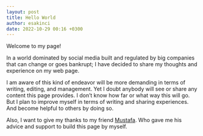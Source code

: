 ```yaml
---
layout: post
title: Hello World
author: esakinci
date: 2022-10-29 00:16 +0300
---
```


Welcome to my page! 

In a world dominated by social media built and regulated by big companies that can change or goes bankrupt; I have decided to share my thoughts and experience on my web page. 

I am aware of this kind of endeavor will be more demanding in terms of writing, editing, and management. Yet I doubt anybody will see or share any content this page provides. I don’t know how far or what way this will go. But I plan to improve myself in terms of writing and sharing experiences. And become helpful to others by doing so.

Also, I want to give my thanks to my friend [Mustafa](https://dinler.dev/). Who gave me his advice and support to build this page by myself.